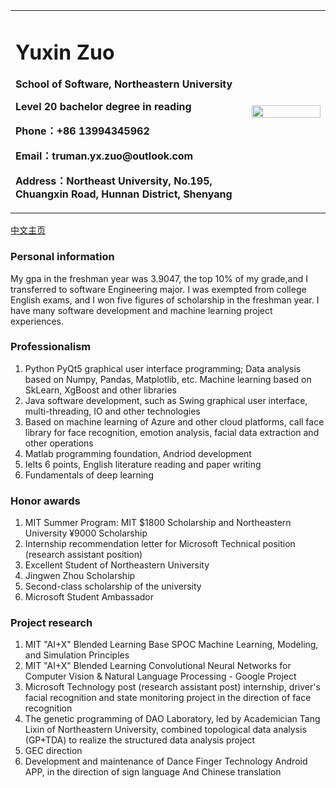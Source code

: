 <table border="0">
  <tr>
    <td width="75%">
      <h1>Yuxin Zuo</h1>
      <p><b>School of Software, Northeastern University</b></p>
      <p><b>Level 20 bachelor degree in reading</b></p>
      <p><b>Phone：+86 13994345962</b></p>
      <p><b>Email：truman.yx.zuo@outlook.com</b></p>
      <p><b>Address：Northeast University, No.195, Chuangxin Road, Hunnan District, Shenyang</b></p>
    </td>
    <td width="25%">
      <img src="https://z3.ax1x.com/2021/09/25/4szkNR.jpg" width="100%">      
    </td>
  </tr>
</table>

[中文主页](https://truman-zyx.github.io/yx.zuo.io/)  

###  Personal information
My gpa in the freshman year was 3.9047, the top 10% of my grade,and I transferred to software Engineering major. I was exempted from college English exams, and I won five figures of scholarship in the freshman year. I have many software development and machine learning project experiences.

###  Professionalism
1. Python PyQt5 graphical user interface programming; Data analysis based on Numpy, Pandas, Matplotlib, etc. Machine learning based on SkLearn, XgBoost and other libraries  
2. Java software development, such as Swing graphical user interface, multi-threading, IO and other technologies  
3. Based on machine learning of Azure and other cloud platforms, call face library for face recognition, emotion analysis, facial data extraction and other operations  
4. Matlab programming foundation, Andriod development  
5. Ielts 6 points, English literature reading and paper writing  
6. Fundamentals of deep learning

###  Honor awards
1. MIT Summer Program: MIT $1800 Scholarship and Northeastern University ¥9000 Scholarship  
2. Internship recommendation letter for Microsoft Technical position (research assistant position)  
3. Excellent Student of Northeastern University  
4. Jingwen Zhou Scholarship  
5. Second-class scholarship of the university  
6. Microsoft Student Ambassador

###  Project research
1. MIT "AI+X" Blended Learning Base SPOC Machine Learning, Modeling, and Simulation Principles  
2. MIT "AI+X" Blended Learning Convolutional Neural Networks for Computer Vision & Natural Language Processing - Google Project  
3. Microsoft Technology post (research assistant post) internship, driver's facial recognition and state monitoring project in the direction of face recognition  
4. The genetic programming of DAO Laboratory, led by Academician Tang Lixin of Northeastern University, combined topological data analysis (GP+TDA) to realize the structured data analysis project  
5. GEC direction  
6. Development and maintenance of Dance Finger Technology Android APP, in the direction of sign language And Chinese translation


